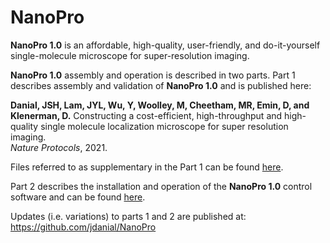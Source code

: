 # NanoPro
**NanoPro 1.0** is an affordable, high-quality, user-friendly, and do-it-yourself single-molecule microscope for super-resolution imaging.  

**NanoPro 1.0** assembly and operation is described in two parts. Part 1 describes assembly and validation of **NanoPro 1.0** and is published here:  

**Danial, JSH, Lam, JYL, Wu, Y, Woolley, M, Cheetham, MR, Emin, D, and Klenerman, D.**
Constructing a cost-efficient, high-throughput and high-quality single molecule localization microscope for super resolution imaging.  
_Nature Protocols_, 2021.  
  
Files referred to as supplementary in the Part 1 can be found [here](https://github.com/jdanial/NanoPro/tree/main/Supplementary%20Files).
  
Part 2 describes the installation and operation of the **NanoPro 1.0** control software and can be found [here](https://github.com/jdanial/NanoPro/blob/main/Part%202%2C%20NanoPro%201.0%20Operation%20Manual.pdf).  
  
Updates (i.e. variations) to parts 1 and 2 are published at:  
https://github.com/jdanial/NanoPro
